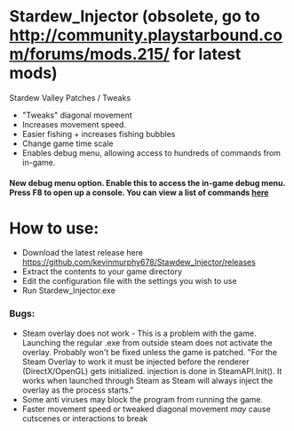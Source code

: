 # Stardew_Injector (obsolete, go to http://community.playstarbound.com/forums/mods.215/ for latest mods)
Stardew  Valley Patches / Tweaks

* "Tweaks" diagonal movement
* Increases movement speed.
* Easier fishing + increases fishing bubbles
* Change game time scale
* Enables debug menu, allowing access to hundreds of commands from in-game. 

#### New debug menu option. Enable this to access the in-game debug menu. Press F8 to open up a console. You can view a list of commands [here](https://github.com/kevinmurphy678/Stardew_Injector/blob/master/DebugCommands.md)

# How to use:

* Download the latest release here https://github.com/kevinmurphy678/Stawdew_Injector/releases 
* Extract the contents to your game directory
* Edit the configuration file with the settings you wish to use
* Run Stardew_Injector.exe



### Bugs:

* Steam overlay does not work - This is a problem with the game. Launching the regular .exe from outside steam does not activate the overlay. Probably won't be fixed unless the game is patched. "For the Steam Overlay to work it must be injected before the renderer (DirectX/OpenGL) gets initialized. injection is done in SteamAPI.Init(). It works when launched through Steam as Steam will always inject the overlay as the process starts."
* Some anti viruses may block the program from running the game.
* Faster movement speed or tweaked diagonal movement *may* cause cutscenes or interactions to break

